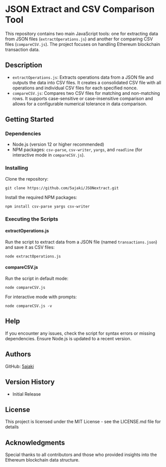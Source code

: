 # JSON Extract and CSV Comparison Tool

This repository contains two main JavaScript tools: one for extracting data from JSON files (`extractOperations.js`) and another for comparing CSV files (`compareCSV.js`). The project focuses on handling Ethereum blockchain transaction data.

## Description

- `extractOperations.js`: Extracts operations data from a JSON file and outputs the data into CSV files. It creates a consolidated CSV file with all operations and individual CSV files for each specified nonce.
- `compareCSV.js`: Compares two CSV files for matching and non-matching rows. It supports case-sensitive or case-insensitive comparison and allows for a configurable numerical tolerance in data comparison.

## Getting Started

### Dependencies

- Node.js (version 12 or higher recommended)
- NPM packages: `csv-parse`, `csv-writer`, `yargs`, and `readline` (for interactive mode in `compareCSV.js`).

### Installing

Clone the repository:

    git clone https://github.com/5ajaki/JSONextract.git

Install the required NPM packages:

    npm install csv-parse yargs csv-writer

### Executing the Scripts

#### extractOperations.js

Run the script to extract data from a JSON file (named `transactions.json`) and save it as CSV files:

    node extractOperations.js

#### compareCSV.js

Run the script in default mode:

    node compareCSV.js

For interactive mode with prompts:

    node compareCSV.js -v

## Help

If you encounter any issues, check the script for syntax errors or missing dependencies. Ensure Node.js is updated to a recent version.

## Authors

GitHub: [5ajaki](https://github.com/5ajaki)

## Version History

- Initial Release

## License

This project is licensed under the MIT License - see the LICENSE.md file for details

## Acknowledgments

Special thanks to all contributors and those who provided insights into the Ethereum blockchain data structure.
